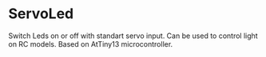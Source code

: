 ServoLed
========

Switch Leds on or off with standart servo input. Can be used to control light on RC models.
Based on AtTiny13 microcontroller.
